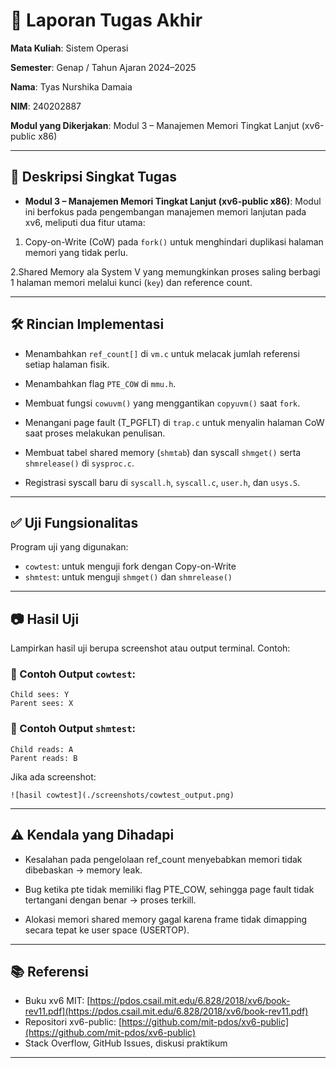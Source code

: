 # 📝 Laporan Tugas Akhir

**Mata Kuliah**: Sistem Operasi

**Semester**: Genap / Tahun Ajaran 2024–2025

**Nama**: Tyas Nurshika Damaia

**NIM**: 240202887

**Modul yang Dikerjakan**:
Modul 3 – Manajemen Memori Tingkat Lanjut (xv6-public x86)

---

## 📌 Deskripsi Singkat Tugas

* **Modul 3 – Manajemen Memori Tingkat Lanjut (xv6-public x86)**:
  Modul ini berfokus pada pengembangan manajemen memori lanjutan pada xv6, meliputi dua fitur utama:

1. Copy-on-Write (CoW) pada `fork()` untuk menghindari duplikasi halaman memori yang tidak perlu.

2.Shared Memory ala System V yang memungkinkan proses saling berbagi 1 halaman memori melalui kunci (`key`) dan reference count.

---

## 🛠️ Rincian Implementasi

* Menambahkan `ref_count[]` di `vm.c` untuk melacak jumlah referensi setiap halaman fisik.

* Menambahkan flag `PTE_COW` di `mmu.h`.

* Membuat fungsi `cowuvm()` yang menggantikan `copyuvm()` saat `fork`.

* Menangani page fault (T_PGFLT) di `trap.c` untuk menyalin halaman CoW saat proses melakukan penulisan.

* Membuat tabel shared memory (`shmtab`) dan syscall `shmget()` serta `shmrelease()` di `sysproc.c`.

* Registrasi syscall baru di `syscall.h`, `syscall.c`, `user.h`, dan `usys.S`.


---

## ✅ Uji Fungsionalitas

Program uji yang digunakan:
* `cowtest`: untuk menguji fork dengan Copy-on-Write
* `shmtest`: untuk menguji `shmget()` dan `shmrelease()`

---

## 📷 Hasil Uji

Lampirkan hasil uji berupa screenshot atau output terminal. Contoh:

### 📍 Contoh Output `cowtest`:

```
Child sees: Y
Parent sees: X
```

### 📍 Contoh Output `shmtest`:

```
Child reads: A
Parent reads: B
```

Jika ada screenshot:

```
![hasil cowtest](./screenshots/cowtest_output.png)
```

---

## ⚠️ Kendala yang Dihadapi

* Kesalahan pada pengelolaan ref_count menyebabkan memori tidak dibebaskan → memory leak.

* Bug ketika pte tidak memiliki flag PTE_COW, sehingga page fault tidak tertangani dengan benar → proses terkill.

* Alokasi memori shared memory gagal karena frame tidak dimapping secara tepat ke user space (USERTOP).

---

## 📚 Referensi

* Buku xv6 MIT: [https://pdos.csail.mit.edu/6.828/2018/xv6/book-rev11.pdf](https://pdos.csail.mit.edu/6.828/2018/xv6/book-rev11.pdf)
* Repositori xv6-public: [https://github.com/mit-pdos/xv6-public](https://github.com/mit-pdos/xv6-public)
* Stack Overflow, GitHub Issues, diskusi praktikum

---

